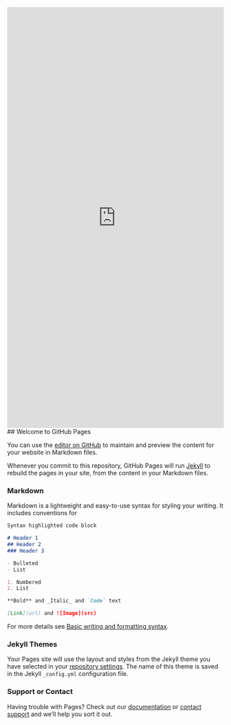 <iframe src="https://www.cognitoforms.com/f/c0jy0ysI1UmgXk0t-LsNmQ/1" style="border:0;width:100%;" height="979"></iframe>
<script src="https://www.cognitoforms.com/f/iframe.js"></script>
<script src="https://www.cognitoforms.com/f/seamless.js" data-key="c0jy0ysI1UmgXk0t-LsNmQ" data-form="1"></script>
## Welcome to GitHub Pages

You can use the [editor on GitHub](https://github.com/HBJKU/nrd-pppreorder/edit/gh-pages/index.md) to maintain and preview the content for your website in Markdown files.

Whenever you commit to this repository, GitHub Pages will run [Jekyll](https://jekyllrb.com/) to rebuild the pages in your site, from the content in your Markdown files.

### Markdown

Markdown is a lightweight and easy-to-use syntax for styling your writing. It includes conventions for

```markdown
Syntax highlighted code block

# Header 1
## Header 2
### Header 3

- Bulleted
- List

1. Numbered
2. List

**Bold** and _Italic_ and `Code` text

[Link](url) and ![Image](src)
```

For more details see [Basic writing and formatting syntax](https://docs.github.com/en/github/writing-on-github/getting-started-with-writing-and-formatting-on-github/basic-writing-and-formatting-syntax).

### Jekyll Themes

Your Pages site will use the layout and styles from the Jekyll theme you have selected in your [repository settings](https://github.com/HBJKU/nrd-pppreorder/settings/pages). The name of this theme is saved in the Jekyll `_config.yml` configuration file.

### Support or Contact

Having trouble with Pages? Check out our [documentation](https://docs.github.com/categories/github-pages-basics/) or [contact support](https://support.github.com/contact) and we’ll help you sort it out.
